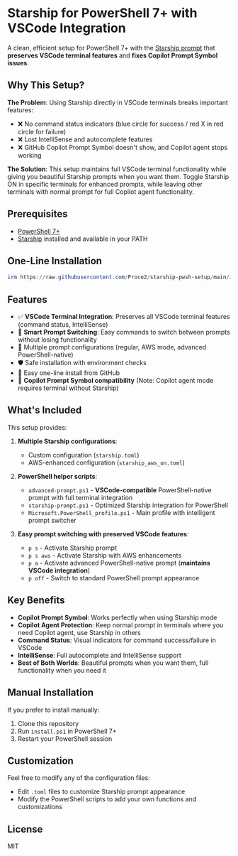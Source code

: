 # Starship for PowerShell 7+ with VSCode Integration

A clean, efficient setup for PowerShell 7+ with the [Starship prompt](https://starship.rs) that **preserves VSCode terminal features** and **fixes Copilot Prompt Symbol issues**.

## Why This Setup?

**The Problem**: Using Starship directly in VSCode terminals breaks important features:
- ❌ No command status indicators (blue circle for success / red X in red circle for failure)
- ❌ Lost IntelliSense and autocomplete features 
- ❌ GitHub Copilot Prompt Symbol doesn't show, and Copilot agent stops working

**The Solution**: This setup maintains full VSCode terminal functionality while giving you beautiful Starship prompts when you want them. Toggle Starship ON in specific terminals for enhanced prompts, while leaving other terminals with normal prompt for full Copilot agent functionality.

## Prerequisites

- [PowerShell 7+](https://github.com/PowerShell/PowerShell)
- [Starship](https://starship.rs) installed and available in your PATH

## One-Line Installation

```powershell
irm https://raw.githubusercontent.com/Proce2/starship-pwsh-setup/main/install.ps1 | iex
```

## Features

- ✅ **VSCode Terminal Integration**: Preserves all VSCode terminal features (command status, IntelliSense)
- 🚀 **Smart Prompt Switching**: Easy commands to switch between prompts without losing functionality
- 🔄 Multiple prompt configurations (regular, AWS mode, advanced PowerShell-native)
- 🛡️ Safe installation with environment checks
- 🔌 Easy one-line install from GitHub
- 🤖 **Copilot Prompt Symbol compatibility** (Note: Copilot agent mode requires terminal without Starship)

## What's Included

This setup provides:

1. **Multiple Starship configurations**:
   - Custom configuration (`starship.toml`)
   - AWS-enhanced configuration (`starship_aws_on.toml`)

2. **PowerShell helper scripts**:
   - `advanced-prompt.ps1` - **VSCode-compatible** PowerShell-native prompt with full terminal integration
   - `starship-prompt.ps1` - Optimized Starship integration for PowerShell
   - `Microsoft.PowerShell_profile.ps1` - Main profile with intelligent prompt switcher

3. **Easy prompt switching with preserved VSCode features**:
   - `p s` - Activate Starship prompt
   - `p s aws` - Activate Starship with AWS enhancements  
   - `p a` - Activate advanced PowerShell-native prompt (**maintains VSCode integration**)
   - `p off` - Switch to standard PowerShell prompt appearance

## Key Benefits

- **Copilot Prompt Symbol**: Works perfectly when using Starship mode
- **Copilot Agent Protection**: Keep normal prompt in terminals where you need Copilot agent, use Starship in others
- **Command Status**: Visual indicators for command success/failure in VSCode
- **IntelliSense**: Full autocomplete and IntelliSense support
- **Best of Both Worlds**: Beautiful prompts when you want them, full functionality when you need it

## Manual Installation

If you prefer to install manually:

1. Clone this repository
2. Run `install.ps1` in PowerShell 7+
3. Restart your PowerShell session

## Customization

Feel free to modify any of the configuration files:

- Edit `.toml` files to customize Starship prompt appearance
- Modify the PowerShell scripts to add your own functions and customizations

## License

MIT